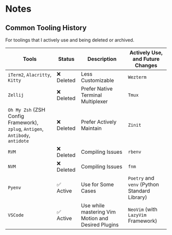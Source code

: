 # Notes

## Common Tooling History

For toolings that I actively use and being deleted or archived.

| Tools                                                                          | Status     | Description                                        | Actively Use, and Future Changes              |
| ------------------------------------------------------------------------------ | ---------- | -------------------------------------------------- | --------------------------------------------- |
| `iTerm2`, `Alacritty`, `Kitty`                                                 | ❌ Deleted | Less Customizable                                  | `Wezterm`                                     |
| `Zellij`                                                                       | ❌ Deleted | Prefer Native Terminal Multiplexer                 | `Tmux`                                        |
| `Oh My Zsh` (ZSH Config Framework), `zplug`, `Antigen`, `Antibody`, `antidote` | ❌ Deleted | Prefer Actively Maintain                           | `Zinit`                                       |
| `RVM`                                                                          | ❌ Deleted | Compiling Issues                                   | `rbenv`                                       |
| `NVM`                                                                          | ❌ Deleted | Compiling Issues                                   | `fnm`                                         |
| `Pyenv`                                                                        | ✅ Active  | Use for Some Cases                                 | `Poetry` and `venv` (Python Standard Library) |
| `VSCode`                                                                       | ✅ Active  | Use while mastering Vim Motion and Desired Plugins | `NeoVim` (with `LazyVim` Framework)           |
